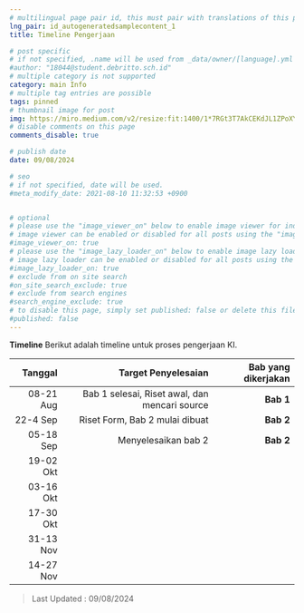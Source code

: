 ```yaml
---
# multilingual page pair id, this must pair with translations of this page. (This name must be unique)
lng_pair: id_autogeneratedsamplecontent_1
title: Timeline Pengerjaan

# post specific
# if not specified, .name will be used from _data/owner/[language].yml
#author: "18044@student.debritto.sch.id"
# multiple category is not supported
category: main Info
# multiple tag entries are possible
tags: pinned
# thumbnail image for post
img: https://miro.medium.com/v2/resize:fit:1400/1*7RGt3T7AkCEKdJL1ZPoXYA.png
# disable comments on this page
comments_disable: true

# publish date
date: 09/08/2024

# seo
# if not specified, date will be used.
#meta_modify_date: 2021-08-10 11:32:53 +0900


# optional
# please use the "image_viewer_on" below to enable image viewer for individual pages or posts (_posts/ or [language]/_posts folders).
# image viewer can be enabled or disabled for all posts using the "image_viewer_posts: true" setting in _data/conf/main.yml.
#image_viewer_on: true
# please use the "image_lazy_loader_on" below to enable image lazy loader for individual pages or posts (_posts/ or [language]/_posts folders).
# image lazy loader can be enabled or disabled for all posts using the "image_lazy_loader_posts: true" setting in _data/conf/main.yml.
#image_lazy_loader_on: true
# exclude from on site search
#on_site_search_exclude: true
# exclude from search engines
#search_engine_exclude: true
# to disable this page, simply set published: false or delete this file
#published: false
---
```


**Timeline**
Berikut adalah timeline untuk proses pengerjaan KI.

|       Tanggal       |   Target Penyelesaian                         |     Bab yang dikerjakan    |
| ------------------: | --------------------------------------------: | -------------------------: |
|      08-21 Aug      | Bab 1 selesai, Riset awal, dan mencari source |          **Bab 1**         |
|      22-4 Sep       | Riset Form, Bab 2 mulai dibuat                |          **Bab 2**         |
|      05-18 Sep      | Menyelesaikan bab 2                           |          **Bab 2**         |
|      19-02 Okt      |                                               |                            |
|      03-16 Okt      |                                               |                            |
|      17-30 Okt      |                                               |                            |
|      31-13 Nov      |                                               |                            |
|      14-27 Nov      |                                               |                            |

> Last Updated : 09/08/2024

